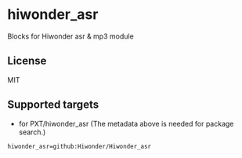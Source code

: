 # hiwonder_asr
 Blocks for Hiwonder asr & mp3 module
## License

MIT

## Supported targets

* for PXT/hiwonder_asr
(The metadata above is needed for package search.)

```package
hiwonder_asr=github:Hiwonder/Hiwonder_asr
```